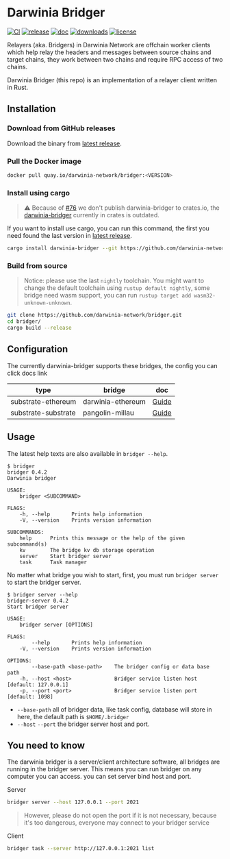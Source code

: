 # Darwinia Bridger

[![CI](https://github.com/darwinia-network/bridger/workflows/CI/badge.svg)](https://github.com/darwinia-network/bridger/actions)
[![release](https://img.shields.io/github/v/release/darwinia-network/bridger)](https://github.com/darwinia-network/bridger/releases/latest)
[![doc](https://img.shields.io/badge/current-docs-brightgreen.svg)](https://github.com/darwinia-network/bridger/)
[![downloads](https://img.shields.io/crates/d/darwinia-bridger.svg)](https://github.com/darwinia-network/bridger/releases/)
[![license](https://img.shields.io/github/license/darwinia-network/bridger)](https://choosealicense.com/licenses/gpl/)

Relayers (aka. Bridgers) in Darwinia Network are offchain worker clients which help relay the headers and messages between source chains and target chains, they work between two chains and require RPC access of two chains.

Darwinia Bridger (this repo) is an implementation of a relayer client written in Rust.

## Installation

### Download from GitHub releases

Download the binary from [latest release](https://github.com/darwinia-network/bridger/releases/latest).

### Pull the Docker image

```bash
docker pull quay.io/darwinia-network/bridger:<VERSION>
```

### Install using cargo

> ⚠️ Because of [#76](https://github.com/darwinia-network/bridger/issues/76) we don't publish darwinia-bridger to crates.io, the [darwinia-bridger](https://crates.io/crates/darwinia-bridger) currently in crates is outdated.

If you want to install use cargo, you can run this command, the first you need found the last version in [latest release](https://github.com/darwinia-network/bridger/releases/latest).

```bash
cargo install darwinia-bridger --git https://github.com/darwinia-network/bridger --tag <VERSION>
```

### Build from source

> Notice: please use the last `nightly` toolchain. You might want to change the default toolchain using `rustup default nightly`, some bridge need wasm support, you can run `rustup target add wasm32-unknown-unknown`.

```bash
git clone https://github.com/darwinia-network/bridger.git
cd bridger/
cargo build --release
```

## Configuration

The currently darwinia-bridger supports these bridges, the config you can click docs link

| type                | bridge            | doc                                                  |
| ------------------- | ----------------- | ---------------------------------------------------- |
| substrate-ethereum  | darwinia-ethereum | [Guide](./task/task-darwinia-ethereum/docs/Guide.md) |
| substrate-substrate | pangolin-millau   | [Guide](./task/task-pangolin-millau/docs/Guide.md)   |

## Usage

The latest help texts are also available in `bridger --help`.

```
$ bridger
bridger 0.4.2
Darwinia bridger

USAGE:
    bridger <SUBCOMMAND>

FLAGS:
    -h, --help       Prints help information
    -V, --version    Prints version information

SUBCOMMANDS:
    help      Prints this message or the help of the given subcommand(s)
    kv        The bridge kv db storage operation
    server    Start bridger server
    task      Task manager
```

No matter what bridge you wish to start, first, you must run `bridger server` to start the bridger server.

```text
$ bridger server --help
bridger-server 0.4.2
Start bridger server

USAGE:
    bridger server [OPTIONS]

FLAGS:
        --help       Prints help information
    -V, --version    Prints version information

OPTIONS:
        --base-path <base-path>    The bridger config or data base path
    -h, --host <host>              Bridger service listen host [default: 127.0.0.1]
    -p, --port <port>              Bridger service listen port [default: 1098]
```

- `--base-path` all of bridger data, like task config, database will store in here, the default path is `$HOME/.bridger`
- `--host` `--port` the bridger server host and port.

## You need to know

The darwinia bridger is a server/client architecture software, all bridges are running in the bridger server.
This means you can run bridger on any computer you can access. you can set server bind host and port.

Server

```bash
bridger server --host 127.0.0.1 --port 2021
```

> However, please do not open the port if it is not necessary, because it's too dangerous, everyone may connect to your bridger service

Client

```bash
bridger task --server http://127.0.0.1:2021 list
```

